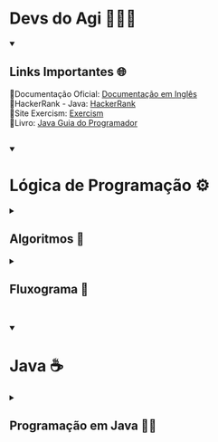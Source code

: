 # Devs do Agi 🚀👩‍💻

<details open>
<summary><h2>Links Importantes 🌐</h2></summary>
🔗Documentação Oficial: <a href="https://docs.oracle.com/javase/tutorial/java/index.html">Documentação em Inglês</a> <br>
🔗HackerRank - Java: <a href="https://www.hackerrank.com/domains/java">HackerRank</a><br>
🔗Site Exercism: <a href="https://exercism.org">Exercism</a> <br />
🔗Livro: <a href="https://a.co/d/50bqw9v">Java Guia do Programador</a> <br />	
</details>

##

<details open>
<summary><h1>Lógica de Programação ⚙️</h1></summary>	
<details>
<summary><h2>Algoritmos 🧩</h2></summary>
<details>
<summary><h3>Exercícios - Estruturas Condicionais</summary></h3>
	
**1) Crie um algoritmo em Portugol para verificar se um cliente tem idade suficiente para abrir uma conta bancária (idade mínima: 18 anos)**
```portugol
Inicio
  Escreva "Digite sua idade:"
  Leia idade
  Se idade >= 18 então
    Escreva "Idade Suficiente"
  Senão 
    Escreva "Idade Insuficiente"
  FimSe
Fim
```
**2) Crie um algoritmo em Portugol para calcular e mostrar para o cliente o limite da conta, através do seu saldo. O limite de conta deverá ser 20% do seu saldo**
```portugol
Inicio
  Escreva "Insira seu saldo"
  Leia saldo
  Se saldo>0 então
    Real saldo_limite = saldo *0,2
    Escreva "Seu limite é: ", saldo_limite
  Senão
    Escreva "Não há limite liberado"
  FimSe
Fim
```
**3) Crie um algoritmo em Portugol que verifique  se o cliente consegue abrir o novo empréstimo. Para conseguir um novo empréstimo, o valor do empréstimo deve ser menor que 40% da sua média de saldo dos últimos 12 meses. Entre com o valor desejado do empréstimo e com a média do saldo**
```portugol
Inicio
  Escreva "Insira a média do saldo: "
  Leia media_saldo
  Escreva "Insira o valor de empréstimo desejado"
  Leia valor_desejado
  Se valor_desejado <= (media_saldo*0.4) então
    Escreva "Empréstimo aprovado!"
  Senão
    Escreva "Empréstimo negado"
  FimSe
Fim
```

</details>


<details>
<summary><h3>Exercícios - Estruturas de Repetição</summary></h3>

**1) Crie um algoritmo em Portugol para calcular o saldo de uma conta bancária após 12 meses, com um depósito mensal fixo**
```portugol
Inicio
  Escreva "O valor inicial do saldo"
  Leia saldo_inicial
  Escreva "Insira o valor do depósito mensal fixo: "
  Leia dp_mensal
  saldo_final = saldo_inicial
	
  inteiro i 	
  Para i de 1 até 12 faça
    saldo_final = saldo_final + dp_mensal
  FimPara

  Escreva "Seu saldo final é:", saldo_final
Fim
```

**2) Crie um algotirmo em Portugol para calcular o saldo de uma conta bancária com depósito mensal variável**
```portugol
Inicio
  Escreva "O valor inicial do saldo"
  Leia saldo

  inteiro i 	
  Para i de 1 até 12 faça
    Escreva "Insira o valor do depósito do mês " + i + " : "
    Leia dp_mensal
    saldo = saldo + dp_mensal
  FimPara

  Escreva "Seu saldo final é:" + saldo_final
Fim
```

**3) Crie um algoritmo em Portugol para calcular o valor total do investimento, considerando uma aplicação inicial de R$1000,00 e depósitos variáveis ao longo de 12 meses. Considere uma taxa de rentabilidade mensal de 0,5%**
```portugol
Inicio
  aplicação = 1000,00
  taxa = 0,005
  saldo = aplicação
  
  inteiro i
  Para i de 1 até 12 faça
    Escreva "Insira o valor do depósito do mês " + i + " : "
    Leia dp_mensal
    saldo = (saldo * (1 + taxa)) + dp_mensal
  FimPara
  Escreva "Saldo Final: R$" + saldo
Fim
```
</details>
</details>

<details>
<summary><h2>Fluxograma 🧩</h2></summary>

<details>
<summary><h3>Esquenta 🏋️‍♀️🏋️‍♂️🏋</h3></summary>

**1) Cálculo de Juros: Leia o valor de um empréstimo, a taxa de juros mensal e o número de meses. Calcule e exiba o valor dos juros simples**
```portugol
Início
  Escreva "Insira o valor do emprestimo"
  Leia emprestimo
  taxa = 0,005
  Escreva "Insira a quantidade de parcelas"
  Leia mes
  valor_juros = (emprestimo/mes) * taxa
  valorParcela = emprestimo/mes + valor_juros	
  Escreva "valor do juros simples: + valor_juros
Fim
```
**2) Saldo Final Após Depósito: Leia o saldo inicial de uma conta bancária e um valor de depósito, exibindo o saldo final após o depósito**
```portugol
Início
  Escreva "Insira o saldo inicial"
  Leia saldo_i
  Escreva "Insira o valor de depósito"
  Leia deposito
  saldo_f = saldo_i + deposito
  Escreva "O saldo final é:" + saldo_f
Fim
```
**3) Verificação de Crédito: Leia o salário de uma pessoa e o valor de empréstimo solicitado. Exiba se o crédito pode ser aprovado (empréstimo <= 30% do salário)**
```portugol
Início
  Escreva "Insira o salario"
  Leia salario
  Escreva "Insira o valor do empréstimo"
  Leia empr
  Se empr <= (salario*0.3) então
    Escreva "Crédito aprovado!"
  Senão
    Escreva "Crédito negado!"
  FimSe
Fim
```
**4) Conversão de Moeda: Leia o valor em reais e a cotação atual do dólar, convertendo o valor para dólares e exibindo o resultado**
```portugol
Início
  Escreva "Insira o valor em reais: "
  Leia real
  dolar = 5.92
  conversao = real/dolar
  Escreva "O valor R$" + real + "é $" + conversao
Fim
```
**5) Cálculo de Rendimento de Investimento: Leia o valor de um investimento inicial, a taxa de rendimento mensal, e o número de meses. Calcule e exiba o valor final do investimento**
```portugol
Início
  Escreva "Insira o valor inicial investido"
  Leia investimento_i
  taxa_rend = 0.005
  Escreva "Insira a quantidade de meses"
  Leia meses
  valor_f = investimento_i
  inteiro i
  Para i de 1 até meses faça 
    valor_f = valor_f * (1 + taxa_rend)
  FimPara
  Escreva "O valor final é: R$" + valor_f
Fim
```
**6) Cálculo de Taxas Bancárias: Leia o saldo inicial de uma conta e calcule a taxa de manutenção (1% do saldo, mínimo de R$10). Exiba o saldo final após a taxa**
```portugol
Início
  Leia saldo
  taxa = 0.001
  calculo = saldo*0.001
  Se (saldo* 0.001) > 10 então
    saldo_f = saldo - calculo 
  Senão 
    saldo_f = saldo - 10
  FimSe
  Escreva "O saldo é:" + saldo_f
Fim
```
**7) Verificação de Limite de Saque: Leia o saldo de uma conta e o valor de um saque. Exiba se o saque é permitido (saldo>= valor do saque).**
```portugol
Início
  Leia o saldo
  Escreva "Qual o valor do saque?"
  Leia saque
  Se saldo >= saque então
    Escreva "Saque liberado"
  Senão 
    Escreva "Saque negado"
  FimSe
Fim
```
**8) Simulação de Pagamento Parcelado: Leia o valor de uma compra e o número de parcelas, calculando o valor de cada parcela e exibindo o total pago com juros de 2% ao mês**
```portugol
Início
  Escreva "Valor da compra:"
  Leia valor_compra
  Escreva "Número de parcelas:"
  Leia parc

  inteiro i 
  para i em 1 até parc faça
    valor_final = valor_final + (valor_compra/parc) * 0.02
  FimPara
  Escreva "Valor total" + valor_final
Fim
```
**9) Análise de Perfil de Crédito: Leia o salário e as despesas mensais de uma pessoa. Calcule a margem de crédito (salário-despesa) disponível e exiba se é seguro conceder um empréstimo**
```portugol
Início
  Leia salario, despesas
  margemSegura = 0.35 
  Se ((salario-despesas)/salario) <= margemSegura então
    Escreva "Empréstimo concedido!"
  Senão
    Escreva "Empréstimo negado"
  FimSe
Fim
```
**10) Cálculo de Rendimentos Acumulados: Simule o crescimento do saldo de uma conta com depósitos fixos e rendimentos mensais considerando um período de 12 meses. Exiba o saldo final.**
```portugol
Início
  Leia saldo, deposito, taxa
  inteiro i
  Para i de 1 até 12 faça
    saldo = saldo * (1 + taxa) + depósito
  FimPara
  Escreva "Saldo final:" + saldo 
```
</details>

<details>
<summary><h3>Maratona (Portugol e Fluxograma) 🏃‍♀️‍➡️🏃‍♂️‍➡️🏃‍➡️🏅</h3></summary>

### Economizando para uma Meta
**Descrição do problema:** Você está economizando dinheiro para comprar um item que custa um valor M. Cada mês, você consegue poupar uma quantia fixa S. Seu objetivo é calcular em quantos meses você alcançará o valor necessário para comprar o item. O programa deve exibir um número inteiro representando a quantidade de meses necessários para alcançar ou ultrapassar o valor M. Um número real representando o valor total economizado.
```portugol
Início
  Leia M, S
  AS = 0
  meses = 0
  Enquanto AS < M faça
    AS = AS + S
    meses = meses + 1
  FimEnquanto
  Escreva "Meses:" + meses
  Escreva "Valor economizado:" + AS
Fim
```
<img width="425" alt="image" src="https://github.com/user-attachments/assets/e6bc2dec-ea2b-4e0d-85a6-d3fa0a06cb59" />
</details>
</details>
</details>
</details>

##

<details open>
<summary><h1>Java ☕</h1></summary>
<details>
<summary><h2>Programação em Java 👩‍💻</h2></summary>
<details>
<summary><h3>Hello World!</h3></summary>

```java
package com.agibank.s2exemplo1;
public class Main {
    public static void main(String[] args) {
        System.out.println("Hello World!");
    }
}
```
</details>

<details>
<summary><h3>Estruturas Condicionais</h3></summary>

**1) Crie um programa que verifique se o número digitado é positivo, negativo ou zero**
```java
package com.agibank.s2condicional.s2if1;
import java.util.Scanner;

public class Main {
    public static void main(String[] args) {
        Scanner scan = new Scanner(System.in);
        int i = scan.nextInt();
        scan.close();
        if (i>0) {
            System.out.println("Positive");
        } else if (i == 0){
            System.out.println("Zero");
        } else {
            System.out.println("Negative");
        }
    }
}
```

**2) Crie um programa que verifique se o número digitado é par ou ímpar**
```java
package com.agibank.s2condicional.s2if2;
import java.util.Scanner;

public class Main {
    public static void main(String[] args) {
        Scanner scan = new Scanner(System.in);
        int i = scan.nextInt();
        scan.close();
        if (i%2 == 0) {
            System.out.println("Even");
        } else {
            System.out.println("Odd");
        }
    }
}
```

**3) Crie um programa que mostre a situação de um atleta de acordo com seu IMC**
```java
package com.agibank.s2condicional.s2if3;
import java.util.Locale;
import java.util.Scanner;
import java.lang.Math;

public class Main {
    public static void main(String[] args) {
        Locale.setDefault(Locale.US);
        Scanner scan = new Scanner(System.in).useLocale(Locale.US);
        System.out.print("Digite seu peso: ");
        float p = scan.nextFloat();
        System.out.print("Digite sua altura: ");
        float h = scan.nextFloat();
        scan.close();
        double imc = p/Math.pow(h , 2);

        if (imc <= 16) {
            System.out.print("IMC:" + imc + "-Magreza Severa");
        } else if ((imc > 16 ) && (imc <= 17)) {
            System.out.print("IMC:" + imc + "-Magreza Moderada");
        } else if ((imc > 17 ) && (imc <= 18.5)) {
            System.out.print("IMC:" + imc + "-Magreza Leve");
        } else if ((imc > 18.5 ) && (imc <= 25)) {
            System.out.print("IMC:" + imc + "-Saudável");
        } else if ((imc > 25 ) && (imc <= 30)) {
            System.out.print("IMC:" + imc + "-Sobrepeso");
        } else if ((imc > 30 ) && (imc <= 35)) {
            System.out.print("IMC:" + imc + "-Obesidade Grau 1");
        } else if ((imc > 35 ) && (imc <= 40)) {
            System.out.print("IMC:" + imc + "-Obesidade Grau 2");
        } else if (imc > 40 ) {
            System.out.print("IMC:" + imc + "-Obesidade Grau 3");
        }

    }
}
```

**4) Crie um programa que verifique o quanto um valor se aproxima da média em percentual. Entre com o valor e com a média**
```java
package com.agibank.s2condicional.s2if4;
import java.util.Locale;
import java.util.Scanner;
import java.lang.Math;

public class Main {
    public static void main(String[] args) {
        Locale.setDefault(Locale.US);
        Scanner scan = new Scanner(System.in).useLocale(Locale.US);
        float media, valor, porcentagem;

        System.out.print("Digite a média: ");
        media = scan.nextFloat();
        System.out.print("Digite o valor: ");
        valor = scan.nextFloat();
        scan.close();
        porcentagem = Math.abs(((valor-media)/media)*100);

        System.out.printf("Média: %.2f\nValor: %.2f\nPercentual: %.2f%%", media, valor, porcentagem);

    }
}
```

**5) Crie um programa que mostre a situação de um aluno, através de sua nota final. <br> Aprovado: 6 ou mais; <br> Exame: 4 ou mais e menor que 6; <br> Reprovado: menor que 4**
```java
package com.agibank.s2condicional.s2if5;
import java.util.Locale;
import java.util.Scanner;

public class Main {
    public static void main(String[] args) {
        Locale.setDefault(Locale.US);
        Scanner scan = new Scanner(System.in).useLocale(Locale.US);
        System.out.print("Digite a nota do aluno: ");
        float n = scan.nextFloat();
        scan.close();

        if (n >=6) {
            System.out.print("Aprovado");
        } else if ((n >= 4 ) && (n < 6)) {
            System.out.print("Recuperação");
        } else{
            System.out.print("Reprovado");
        }
    }
}
```

**6) Um cliente deseja escolher o tipo de investimento a ser feito: CDB, CDI, Tesouro Direto, FII. Faça um programa que permita ao usuário fazer esta escolha. Dê a mensagem de acordo com o investimento escolhido**
```java
package com.agibank.s3condicional.s3switch1;
import java.util.Locale;
import java.util.Scanner;

public class Main {
    public static void main(String[] args) {
        Locale.setDefault(Locale.US);
        Scanner scan = new Scanner(System.in).useLocale(Locale.US);
        int op;

        System.out.print("Menu:\n1-CDB\n2-CDI\n3-Tesouro\n4-FII\nDigite a opção desejada: ");
        op = scan.nextInt();
        scan.close();

        switch (op){
            case 1:
                System.out.print("Investimento: CDB");
                break;
            case 2:
                System.out.print("Investimento: CDI");
                break;
            case 3:
                System.out.print("Investimento: Tesouro Direto");
                break;
            case 4:
                System.out.print("Investimento: FII");
                break;
            default:
                System.out.print("Insira uma opção válida");
        }
    }
}
```

**7) Um banco precisa de uma ferramenta para saber o nível de satisfação de atendimento do cliente (de zero a 5). Desenvolva uma solução computacional para resolver esta necessidade. Mostre mensagens coerentes com as avaliações dadas**
```java
package com.agibank.s3condicional.s3switch2;
import java.util.Locale;
import java.util.Scanner;

public class Main {
    public static void main(String[] args) {
        Locale.setDefault(Locale.US);
        Scanner scan = new Scanner(System.in).useLocale(Locale.US);
        int op;

        System.out.print("Pesquisa de satisfação!\n0-Péssimo\n1-Muito Ruim\n2-Ruim\n" +
                "3-Regular\n4-Bom\n5-Ótimo\nDigite a opção desejada: ");
        op = scan.nextInt();
        scan.close();

        switch (op){
            case 0:
                System.out.print("Péssimo - Obrigado por responder a pesquisa! \n" +
                        "Sentimos muito, trabalharemos para melhorar nossos serviços");
                break;
            case 1:
                System.out.print("Muito Ruim - Obrigado por responder a pesquisa! \n" +
                        "Sentimos muito, trabalharemos para melhorar nossos serviços");
                break;
            case 2:
                System.out.print("Ruim - Obrigado por responder a pesquisa! \n" +
                        "Sentimos muito, trabalharemos para melhorar nossos serviços");
                break;
            case 3:
                System.out.print("Regular - Obrigado por responder a pesquisa! Trabalharemos para melhorar nossos serviços");
                break;
            case 4:
                System.out.print("Bom - Obrigado por responder a pesquisa! Ficamos felizes!");
                break;
            case 5:
                System.out.print("Muito Bom - Obrigado por responder a pesquisa! Ficamos felizes!");
                break;
            default:
                System.out.print("Insira uma opção válida");
        }
    }
}
```
</details>

<details>
<summary><h3>Estruturas de Repetição</h3></summary>

**1) Implementar um programa que imprima a tabuada de um número digitado pelo usuário**
```java
package com.agibank.s4repeticao.s2forwhile1;
import java.util.Locale;
import java.util.Scanner;

public class Main {
    public static void main(String[] args) {
        Locale.setDefault(Locale.US);
        Scanner sc = new Scanner(System.in).useLocale(Locale.US);
        int n, m;

        System.out.print("Digite o número desejado: ");
        n = sc.nextInt();
        sc.close();

        for (int i = 1; i <= 10; i++) {
            m = n * i;
            System.out.printf("%d x %d = %d\n", n, m, i);
        }
    }
}
```
**2) Faça um programa que calcule e mostre o quadrado de um número N inteiro positivo, digitado pelo usuário. O cálculo deve ser feito através da soma dos N primeiros números ímpares. Ex:Se N=3 o programa calculará 1+3+5=9, que é quadrado de 3**
```java
package com.agibank.s4repeticao.s2forwhile2;
import java.util.Locale;
import java.util.Scanner;

public class Main {
    public static void main(String[] args) {
        Locale.setDefault(Locale.US);
        Scanner sc = new Scanner(System.in).useLocale(Locale.US);
        int n;
        int soma = 0;
        int odd = 1;

        System.out.print("Digite o número desejado: ");
        n = sc.nextInt();
        sc.close();

        for (int i = 0; i < n; i++) {
            soma+=odd;
            odd +=2;
        }
        System.out.print("O quadrado de " + n + "é" + soma);
    }
}
```

**3) Calcule a expressão sem utilizar a função pow() da math.h: X^Y. Onde X e Y são digitados pelo usuário**
```java
package com.agibank.s4repeticao.s2forwhile3;
import java.util.Scanner;

public class Main {
    public static void main(String[] args) {
        Scanner sc = new Scanner(System.in);
        int x, y, exp;

        System.out.print("Digite a base: ");
        x = sc.nextInt();
        System.out.print("Digite o expoente: ");
        y = sc.nextInt();
        exp = Math.abs(y); //módulo do expoente
        sc.close();

        double potencia = 1;
        for (int i = 0; i < exp; i++) potencia *= x;
        if (y < 0) potencia = 1 / potencia;
        System.out.printf("O valor %d elevado a %d é igual a %.4f", x, y, potencia);
    }
}
```
**4) Faça um programa que calcule o fatorial de qualquer número digitado pelo usuário, sabendo que o fatorial de um número é o produtório dos números inteiros entre 1 e ele mesmo**
```java
package com.agibank.s5repeticao.s2forwhile1;
import java.util.Scanner;

public class Main {
    public static void main(String[] args) {
        Scanner sc = new Scanner(System.in);
        int num;
        int fat = 1;

        System.out.print("Digite um número inteiro positivo: ");
        num = sc.nextInt();

        if (num == 0) System.out.printf("Fatorial de 0 é 1");
        else if (num<0) System.out.printf("Não existe fatorial de número negativo");
        else {
            for (int i = 1; i <= num; i++) fat *= i;
            System.out.printf("%d! = %d", num, fat);
        }
    }
}
```

**5) A sequência de Fibonacci segue a seguinte ordem: 0, 1, 1, 2, 3, 5, 8, 13, 21, 34, 55, ... <br>
Repare que cada termo é a somatória dos dois anteriores, sendo que os dois primeiros são 0 e 1. <br>
Faça um programa que receba um valor do usuário e imprima os termos da sequência menores que o número digitado**
```java
package com.agibank.s5repeticao.s2forwhile2;
import java.util.Scanner;

public class Main {
    public static void main(String[] args) {
        Scanner sc = new Scanner(System.in);
        int num;
        int a = 0, b = 1;

        System.out.print("Insira o número desejado: ");
        num = sc.nextInt();

        System.out.println(a);

        for (int i = 0; i < num; i++) {
                int c = a + b;
                a = b;
                b = c;
                System.out.println(a);
            if (c>=num) break;
        }
    }
}
```

<strong>6) Em uma loja, todos os clientes que comprarem mais de R$300.00 receberão um desconto proporcional ao valor de sua compra, de acordo com a tabela:</strong>


<table>
	<thead>
		<tr>
			<th>Valor da Compra</th>
			<th>Desconto(%)</th>
	 	</tr>
	</thead>
	<tbody>
		<tr>
			<td>Até 500.00</td>
			<td>5</td>
		</tr>
		<tr>
			<td>De 501.00 a 1000</td>
			<td>10</td>
		</tr>
				<tr>
			<td>Acima de 1000</td>
			<td>12</td>
		</tr>
	</tbody>
</table>


**Você foi incumbido de fazer um programa que permita que o cliente entre com o valor de cada produto comprado pelo cliente. Mostre o total da compra, o valor do desconto e o preço a pagar para cada cliente. Pergunte ao usuário se deseja terminar a digitação de produtos. Também é necessário verificar se existe mais clientes para serem atendidos**
```java
package com.agibank.s5repeticao.s2forwhile3;
import java.util.Scanner;

public class Main {
    public static void main(String[] args) {
        Scanner sc = new Scanner(System.in);
        float compra = 0, total = 0, desconto = 0;
        float valor;
        char cliente, prod;

        do {
            do {
                System.out.print("Digite o valor do produto: \n");
                valor = sc.nextFloat();
                compra +=valor;
                System.out.print("Adicionar outro produto? \n");
                prod = sc.next().charAt(0);
            }while (prod == 's');

            if (compra <= 500){
                desconto = (float) (compra*0.05);
                total = compra - desconto;

            } else if ((compra > 500) && (compra<=1000)){
                desconto = (float) (compra*0.1);
                total = compra - desconto;
            } else {
                desconto = (float) (compra*0.12);
                total = compra - desconto;
            }

            System.out.printf("\nCompra: R$ %.2f\nDesconto: R$ %.2f" +
                    "\nValor Total: R$ %.2f", compra, desconto, total);
            compra=0;
            System.out.print("\nPróximo cliente? \n");
            cliente = sc.next().charAt(0);
        } while (cliente=='s');
        sc.close();
    }
}

```
</details>

<details>
<summary><h3>Esquenta 🏋️‍♀️🏋️‍♂️🏋</h3></summary>
**1) O usuário informa seus gastos mensais um por um. O programa soma os valores e para quando um gastonegativo for digitado. Se o total ultrapassar R$5000, o programa exibe um alerta. **
	
```java
package com.agibank.s6maratona1.s1esquenta.s2ex1;
import java.util.Scanner;
import java.util.Locale;

public class Main {
    public static void main(String[] args) {
        Locale.setDefault(Locale.US);
        Scanner sc = new Scanner(System.in).useLocale(Locale.US);
        float gasto;
        float totalGasto = 0;

        do {
            System.out.print("\nInsira o valor de pagamento ou digite um valor negativo para sair do programa: ");
            gasto = sc.nextFloat();

            if (gasto >=0) totalGasto += gasto;
            if (totalGasto>= 5000) System.out.print("Seus gastos ultrapassaram R$5000!");

        } while (gasto>=0);
        sc.close();
        System.out.printf("\nTotal gasto: %.2f", totalGasto);
    }
}
```
**2) O usuário tem uma dívida e quer simular pagamentos mensais fixos. A cada mês, o saldo da dívida é reduzido pelo valor pago. O programa deve mostrar o saldo atualizado a cada mÊs até a dívida ser quitada**

```java
package com.agibank.s6maratona1.s1esquenta.s2ex2;
import java.util.Locale;
import java.util.Scanner;

public class Main {
    public static void main(String[] args) {
        Locale.setDefault(Locale.US);
        Scanner sc = new Scanner(System.in).useLocale(Locale.US);
        float saldo, saque;

        System.out.print("\nInsira o valor do saldo : ");
        saldo = sc.nextFloat();

        do {
            System.out.print("\nInsira o valor do saque: ");
            saque = sc.nextFloat();

            if (saque > 0) {
                if (saldo < saque) System.out.print("Erro: Saldo insuficiente!");
                else if ((saldo - saque) == 0) {
                    saldo -= saque;
                    System.out.print("Saldo zerado! Conta vazia!");
                } else {
                    saldo -= saque;
                    System.out.printf("Novo Saldo: %.2f", saldo);
                }
            }
        } while (saldo>0);
    }
}
```
**3) Simule um caixa eletrônico onde o usuário pode sacar dinheiro. O saldo inicial da conta será digitado pelo usuário e o usuário pode fazer saques até que o saldo acabe. Se o usuário tentar sacar mais do que tem, o programa exibe uma mensagem de erro. O programaacaba quando o valor saque for negativo ou quando a conta for zerada.**
```java
package com.agibank.s6maratona1.s1esquenta.s2ex3;
import java.util.Locale;
import java.util.Scanner;

public class Main {
    public static void main(String[] args) {
        Locale.setDefault(Locale.US);
        Scanner sc = new Scanner(System.in).useLocale(Locale.US);
        float divida, pagamento;
        int cont = 1;

        System.out.print("\nInsira o valor da divida : ");
        divida = sc.nextFloat();

        do {
            System.out.printf("\nInsira o valor do pagamento do mês %d: ", cont);
            pagamento = sc.nextFloat();
            if (pagamento >= 0) {
                divida -= pagamento;
                if (divida < 0) divida = 0;
                System.out.printf("Mês %d - Saldo restante: R$ %.2f", cont, divida);
                cont++;
            } else System.out.print("\nInsira um valor positivo! ");
        } while (divida>0);

        System.out.printf("\nMês %d - Divida quitada!", cont);
    }
}
```
**4) Um usuário deseja coverter Reais em Dólares, mas há um limite diário de R$1000 para conversão. O programa deve perguntar o valor desejado, verificar se está dentro do limite e calcular a conversão com uma taxa de câmbio de 1$ = 5R$. O programa termina quando o valor a ser convertido for negativo ou quando atingir o limite diário**

```java
package com.agibank.s6maratona1.s1esquenta.s2ex4;
import java.util.Locale;
import java.util.Scanner;

public class Main {
    public static void main(String[] args) {
        Locale.setDefault(Locale.US);
        Scanner sc = new Scanner(System.in).useLocale(Locale.US);
        float real, dolar;
        float limite = 0;

        do {
            System.out.print("\nInsira o valor a converter ou um valor negativo para sair: ");
            real = sc.nextFloat();
            limite += real;
            if (((real <= 1000) && (real > 0) && (limite <1000))) {
                dolar = real / 5;
                System.out.printf("Você receberá: $ %.2f", dolar);
            } else if (limite >= 1000) {
                System.out.print("\nLimite de R$1000 atingido. Encerrando transações.");
                break;
            }
        } while (real > 0);

    }
}
```
</details>

<details>
<summary><h3>Maratona (Portugol e Fluxograma) 🏃‍♀️‍➡️🏃‍♂️‍➡️🏃‍➡️🏅</h3></summary>

**Descrição do problema: Uma das primeiras apliacações de computadores foi o cálculo de trajetória de projetéis. Se um projeto é atirado com uma velocidade inicial V(m/s) a um ângulo de inclinação θ (radianos), sua posição no plano vertical (x,y) no tempo t (segundos) é calculada) pelas fórmulas: <br>
x = v * cos(θ)*t <br>
y = (v*sen(θ)*t) - (0,5g * t²) <br>
onde: 0<θ<2 e g=9.8m/s² <br>
Faça um programa que, dados os parâmetros θ e v, liste as coordenadas x e y em intervalos de 0.01s para um tiro em particular, terminando a listagem quando o projétil atingir o solo.
**

```java
package com.agibank.s6maratona1.s2avaliacao;
import java.util.Locale;
import java.util.Scanner;
/* Proprietario Nome: Victoria Rocha nota: 100
*  Tester Nome: Leandro Rocha */
public class Main {
    public static void main(String[] args) {
        Locale.setDefault(Locale.US);
        Scanner sc = new Scanner(System.in).useLocale(Locale.US);

        float vInicial, graus;
        float t=0.01F, g= 9.8F;
        double x = 0, y =0;
        double rad;
        int cont = 0;

        System.out.print("Insira a velocidade inicial em m/s: ");
        vInicial = sc.nextFloat();

        System.out.print("Insira o ângulo em graus: ");
        graus = sc.nextFloat();
        rad = Math.toRadians(graus);

         if (((rad > 0) && (rad < 2)) && ((vInicial>0))) {
            do  {
                cont ++;
                x = vInicial * Math.cos(rad) * t;
                y = ((vInicial * Math.sin(rad) * t) - (0.5 * g * Math.pow(t, 2)));
                System.out.printf("\nPosição %d:", cont);
                System.out.printf("\n X: %.2f | Y: %.2f", x, y);
                t+=0.01;
            } while (y > 0);
        }
    }
}

```
</details>

<details>
<summary><h3>Vetores</h3></summary>

 <strong>1) Crie um programa que recebe um vetor com os preços diários de uma ação ao longo de 10 dias. O programa deve:<br> 
- identificar se o mercado está em uma tendêndia de alta (preços aumentam continuamente em 3 dias consecutivos);<br>
- Exibir os dias que compõem essa tendência;<br>
- Caso contrário, exibir "Sem tendência de alta identificada.<br></strong>

```java
package com.agibank.s7vetores.s2ex1;
import java.util.Scanner;
import java.util.Locale;

public class Main {
    public static void main(String[] args) {
        Locale.setDefault(Locale.US);
        Scanner sc = new Scanner(System.in).useLocale(Locale.US);

        float[] vet = new float[10];

        for (int i = 0; i < 10; i++) {
            System.out.print("\nInsira o valor da ação no dia " + (i+1) + " : ");
            vet[i] = sc.nextFloat();

            if (i >= 2) {
                if ((vet[i] > vet[i - 1]) && (vet[i - 1] > vet[i - 2])) System.out.printf("\nTendência de alta!\nDias: %d, %d, %d\n", (i-1), i, (i+1));
                else System.out.print("\nSem tendência de alta identificada\n");
            }
        }
    }
}
```

**2) A média móvel de um ativo financeiro é usada para suavizar flutuações de curto prazo e identificar tendências. Crie um programa que:<br>**
**-Receba os preços de um ativo nos últimos 7 dias;<br>
-Calcule a média móvel simples dos últimos 3 dias**

```java
package com.agibank.s7vetores.s2ex2;
import java.util.Scanner;
import java.util.Locale;

public class Main {
    public static void main(String[] args) {
        Locale.setDefault(Locale.US);
        Scanner sc = new Scanner(System.in).useLocale(Locale.US);

        float [] vet = new float[7];
        float media = 0;

        for (int i = 1; i <=7 ; i++) {
            System.out.printf("\nDia %d - Preço do ativo: ", i);
            vet[i-1] = sc.nextFloat();

            if (i==7) {
                media = (vet[6] + vet[5] + vet[4])/3;
                System.out.printf("\nMédia: %.2f", media);
            }
        }
    }
}
```
**3) Receba os valores de ações de um ativo referente a 5 dias de negociação. Calcule o crescimento percentual acumulado em 5 dias.<br>
Considere: crescimento diário = ((valor atual - valor anterior)/valor anterior)**

```java
package com.agibank.s7vetores.s2ex3;
import java.util.Locale;
import java.util.Scanner;

public class Main {
    public static void main(String[] args) {
        Locale.setDefault(Locale.US);
        Scanner sc = new Scanner(System.in).useLocale(Locale.US);

        float [] vet = new float[5];
        float crescDiario = 0, anterior=0, porcentagem=0;
        float atual;

        System.out.print("Insira o valor inicial:");
        anterior = sc.nextFloat();

        for (int i = 0; i <5 ; i++) {
            System.out.print("\nDia " + (i+1) + " - Preço do ativo: ");
            atual = sc.nextFloat();

            if (atual > 0) {
                crescDiario += (atual-anterior)/anterior;
                anterior = atual;
            } else System.out.print("\nValor inválido!\n");
        }

        System.out.printf("\nCrescimento acumulado: %.2f%%", (crescDiario*100) );
    }
}
```

**4) Crie um programa que receba os preços do fechamento durante 10 dias e exiba o maior e menor preço registrado **

```java
package com.agibank.s7vetores.s2ex4;
import java.util.Locale;
import java.util.Scanner;

public class Main {
    public static void main(String[] args) {
        Locale.setDefault(Locale.US);
        Scanner sc = new Scanner(System.in).useLocale(Locale.US);

        float [] vet = new float[10];
        float maiorNum = 0, menorNum = 0;

        for (int i = 0; i < 10; i++) {
            System.out.print("\nDia " +(i+1)+ " - Insira o preço: ");
            vet[i] = sc.nextFloat();

            if (i == 0) {
                menorNum = vet[i];
                maiorNum = vet[i];
            } else {
                if (vet[i] > maiorNum) {
                    maiorNum = vet[i];
                } else if (vet[i] < menorNum) {
                    menorNum = vet[i];
                }
            }
        }

        System.out.printf("\nMaior valor: %.2f | Menor valor: %.2f", maiorNum, menorNum);

    }
}
```

**5) Crie um programa que receba um vetor com os preços diários de uma ação por 5 dias e calcule a variação percentual diária**
**Fórmula: variação = ((valor atual - valor anterior)/valor anterior) x 100**

```java
package com.agibank.s7vetores.s2ex5;
import java.util.Locale;
import java.util.Scanner;

public class Main {
    public static void main(String[] args) {
        Locale.setDefault(Locale.US);
        Scanner sc = new Scanner(System.in).useLocale(Locale.US);

        float [] vet = new float [5];
        float [] vari = new float [4];

        for (int i = 0; i < 5; i++) {
            System.out.print("\nDia" +(i+1)+ " - Insira o preço da ação: ");
            vet[i] = sc.nextFloat();
            System.out.printf("\nPreços: %.2f", vet[i]);

            if (i>=1){
                    vari[i-1]= ((vet[i] - vet[i-1])/vet[i-1])*100;
                    System.out.printf("\nVariação: %.2f%%", vari[i-1]);
                }
            }
        }
    }
```

 
</details>



</details>



